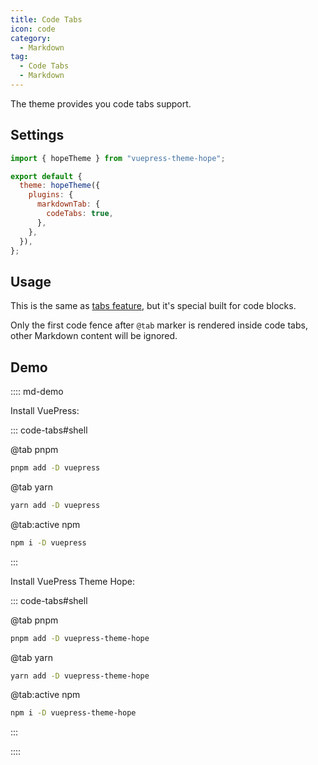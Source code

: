 ```yaml
---
title: Code Tabs
icon: code
category:
  - Markdown
tag:
  - Code Tabs
  - Markdown
---
```


The theme provides you code tabs support.

<!-- more -->

## Settings

```js {7} title=".vuepress/config.js"
import { hopeTheme } from "vuepress-theme-hope";

export default {
  theme: hopeTheme({
    plugins: {
      markdownTab: {
        codeTabs: true,
      },
    },
  }),
};
```

## Usage

This is the same as [tabs feature](../content/tabs.md), but it's special built for code blocks.

Only the first code fence after `@tab` marker is rendered inside code tabs, other Markdown content will be ignored.

## Demo

:::: md-demo

Install VuePress:

::: code-tabs#shell

@tab pnpm

```bash
pnpm add -D vuepress
```

@tab yarn

```bash
yarn add -D vuepress
```

@tab:active npm

```bash
npm i -D vuepress
```

:::

Install VuePress Theme Hope:

::: code-tabs#shell

@tab pnpm

```bash
pnpm add -D vuepress-theme-hope
```

@tab yarn

```bash
yarn add -D vuepress-theme-hope
```

@tab:active npm

```bash
npm i -D vuepress-theme-hope
```

:::

::::
